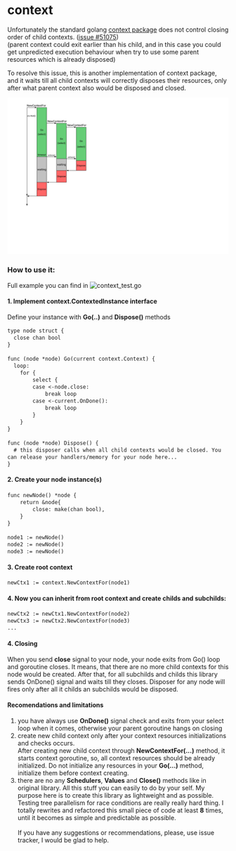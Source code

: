# context
Unfortunately the standard golang [context package](https://github.com/golang/go/tree/master/src/context) does not control closing order of child contexts. ([issue #51075](https://github.com/golang/go/issues/51075))<br>
(parent context could exit earlier than his child, and in this case you could get unpredicted execution behaviour when try to use some parent resources which is already disposed)

To resolve this issue, this is another implementation of context package, and it waits till all child contexts will correctly disposes their resources, only after what parent context also would be disposed and closed.

![alt tag](https://raw.githubusercontent.com/mcfly722/goPackages/main/context/schema.svg)

### How to use it:

Full example you can find in ![context_test.go](https://github.com/mcfly722/goPackages/blob/main/context/context_test.go)

#### 1. Implement context.ContextedInstance interface
Define your instance with <b>Go(..)</b> and <b>Dispose()</b> methods
```
type node struct {
  close chan bool
}

func (node *node) Go(current context.Context) {
  loop:
  	for {
  		select {
  		case <-node.close:
  			break loop
  		case <-current.OnDone():
  			break loop
  		}
  	}
}

func (node *node) Dispose() {
  # this disposer calls when all child contexts would be closed. You can release your handlers/memory for your node here...
}
```
#### 2. Create your node instance(s)
```
func newNode() *node {
	return &node{
		close: make(chan bool),
	}
}

node1 := newNode()
node2 := newNode()
node3 := newNode()

```


#### 3. Create root context
```
newCtx1 := context.NewContextFor(node1)

```
#### 4. Now you can inherit from root context and create childs and subchilds:
```
newCtx2 := newCtx1.NewContextFor(node2)
newCtx3 := newCtx2.NewContextFor(node3)
...
```
#### 4. Closing
When you send <b>close</b> signal to your node, your node exits from Go() loop and goroutine closes. It means, that there are no more child contexts for this node would be created. After that, for all subchilds and childs this library sends OnDone() signal and waits till they closes. Disposer for any node will fires only after all it childs an subchilds would be disposed.

#### Recomendations and limitations
 1. you have always use <b>OnDone()</b> signal check and exits from your select loop when it comes, otherwise your parent goroutine hangs on closing
 2. create new child context only after your context resources initializations and checks occurs.<br> After creating new child context through <b>NewContextFor(...)</b> method, it starts context goroutine, so, all context resources should be already initialized. Do not initialize any resources in your <b>Go(...)</b> method, initialize them before context creating.
 3. there are no any <b>Schedulers</b>, <b>Values</b> and <b>Close()</b> methods like in original library. All this stuff you can easily to do by your self. My purpose here is to create this library as lightweight and as possible. Testing tree parallelism for race conditions are really really hard thing. I totally rewrites and refactored this small piece of code at least <b>8</b> times, until it becomes as simple and predictable as possible.
<br><br>
If you have any suggestions or recommendations, please, use issue tracker, I would be glad to help.
